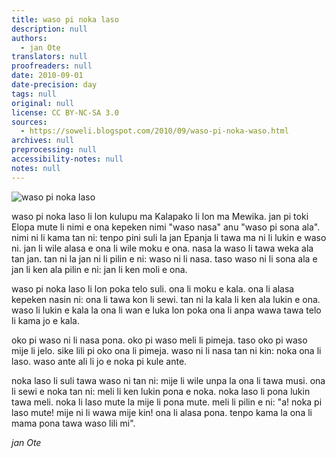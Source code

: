 ```yaml
---
title: waso pi noka laso
description: null
authors:
  - jan Ote
translators: null
proofreaders: null
date: 2010-09-01
date-precision: day
tags: null
original: null
license: CC BY-NC-SA 3.0
sources:
  - https://soweli.blogspot.com/2010/09/waso-pi-noka-waso.html
archives: null
preprocessing: null
accessibility-notes: null
notes: null
---
```


<!-- "You Put Your Left Foot In.." by Peter Gene (https://www.flickr.com/photos/59888966@N00/516696480). CC BY-SA 2.0. -->
![waso pi noka laso](https://live.staticflickr.com/250/516696480_9ee042bcbb_b.jpg)

waso pi noka laso li lon kulupu ma Kalapako li lon ma Mewika. jan pi toki Elopa mute li nimi e ona kepeken nimi "waso nasa" anu "waso pi sona ala". nimi ni li kama tan ni: tenpo pini suli la jan Epanja li tawa ma ni li lukin e waso ni. jan li wile alasa e ona li wile moku e ona. nasa la waso li tawa weka ala tan jan. tan ni la jan ni li pilin e ni: waso ni li nasa. taso waso ni li sona ala e jan li ken ala pilin e ni: jan li ken moli e ona.

waso pi noka laso li lon poka telo suli. ona li moku e kala. ona li alasa kepeken nasin ni: ona li tawa kon li sewi. tan ni la kala li ken ala lukin e ona. waso li lukin e kala la ona li wan e luka lon poka ona li anpa wawa tawa telo li kama jo e kala.

oko pi waso ni li nasa pona. oko pi waso meli li pimeja. taso oko pi waso mije li jelo. sike lili pi oko ona li pimeja. waso ni li nasa tan ni kin: noka ona li laso. waso ante ali li jo e noka pi kule ante.

noka laso li suli tawa waso ni tan ni: mije li wile unpa la ona li tawa musi. ona li sewi e noka tan ni: meli li ken lukin pona e noka. noka laso li pona lukin tawa meli. noka li laso mute la mije li pona mute. meli li pilin e ni: "a! noka pi laso mute! mije ni li wawa mije kin! ona li alasa pona. tenpo kama la ona li mama pona tawa waso lili mi".

*jan Ote*
